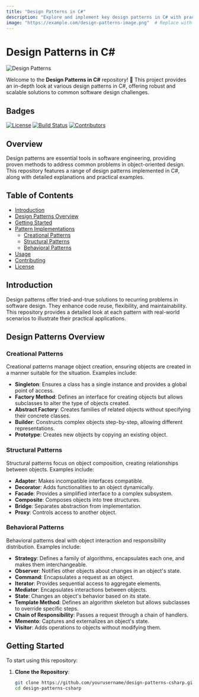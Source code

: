 ```yaml
---
title: "Design Patterns in C#"
description: "Explore and implement key design patterns in C# with practical examples and comprehensive guides."
image: "https://example.com/design-patterns-image.png"  # Replace with an actual image URL
---
```


# Design Patterns in C#

![Design Patterns](https://example.com/design-patterns-image.png) <!-- Replace with an actual image URL -->

Welcome to the **Design Patterns in C#** repository! 🎉 This project provides an in-depth look at various design patterns in C#, offering robust and scalable solutions to common software design challenges.

## Badges

[![License](https://img.shields.io/badge/license-MIT-blue.svg)](LICENSE)
[![Build Status](https://img.shields.io/github/workflow/status/yourusername/design-patterns-csharp/CI)](https://github.com/yourusername/design-patterns-csharp/actions)
[![Contributors](https://img.shields.io/github/contributors/yourusername/design-patterns-csharp.svg)](https://github.com/yourusername/design-patterns-csharp/graphs/contributors)

## Overview

Design patterns are essential tools in software engineering, providing proven methods to address common problems in object-oriented design. This repository features a range of design patterns implemented in C#, along with detailed explanations and practical examples.

## Table of Contents

- [Introduction](#introduction)
- [Design Patterns Overview](#design-patterns-overview)
- [Getting Started](#getting-started)
- [Pattern Implementations](#pattern-implementations)
  - [Creational Patterns](#creational-patterns)
  - [Structural Patterns](#structural-patterns)
  - [Behavioral Patterns](#behavioral-patterns)
- [Usage](#usage)
- [Contributing](#contributing)
- [License](#license)

## Introduction

Design patterns offer tried-and-true solutions to recurring problems in software design. They enhance code reuse, flexibility, and maintainability. This repository provides a detailed look at each pattern with real-world scenarios to illustrate their practical applications.

## Design Patterns Overview

### Creational Patterns

Creational patterns manage object creation, ensuring objects are created in a manner suitable for the situation. Examples include:

- **Singleton**: Ensures a class has a single instance and provides a global point of access.
- **Factory Method**: Defines an interface for creating objects but allows subclasses to alter the type of objects created.
- **Abstract Factory**: Creates families of related objects without specifying their concrete classes.
- **Builder**: Constructs complex objects step-by-step, allowing different representations.
- **Prototype**: Creates new objects by copying an existing object.

### Structural Patterns

Structural patterns focus on object composition, creating relationships between objects. Examples include:

- **Adapter**: Makes incompatible interfaces compatible.
- **Decorator**: Adds functionalities to an object dynamically.
- **Facade**: Provides a simplified interface to a complex subsystem.
- **Composite**: Composes objects into tree structures.
- **Bridge**: Separates abstraction from implementation.
- **Proxy**: Controls access to another object.

### Behavioral Patterns

Behavioral patterns deal with object interaction and responsibility distribution. Examples include:

- **Strategy**: Defines a family of algorithms, encapsulates each one, and makes them interchangeable.
- **Observer**: Notifies other objects about changes in an object's state.
- **Command**: Encapsulates a request as an object.
- **Iterator**: Provides sequential access to aggregate elements.
- **Mediator**: Encapsulates interactions between objects.
- **State**: Changes an object's behavior based on its state.
- **Template Method**: Defines an algorithm skeleton but allows subclasses to override specific steps.
- **Chain of Responsibility**: Passes a request through a chain of handlers.
- **Memento**: Captures and externalizes an object's state.
- **Visitor**: Adds operations to objects without modifying them.

## Getting Started

To start using this repository:

1. **Clone the Repository**:
   ```bash
   git clone https://github.com/yourusername/design-patterns-csharp.git
   cd design-patterns-csharp
